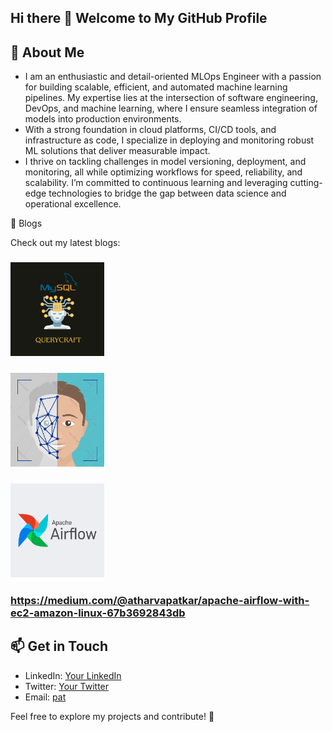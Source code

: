 ## Hi there 👋 Welcome to My GitHub Profile

## 🚀 About Me
- I am an enthusiastic and detail-oriented MLOps Engineer with a passion for building scalable, efficient, and automated machine learning pipelines. My expertise lies at the intersection of software engineering, DevOps, and machine learning, where I ensure seamless integration of models into production environments.
- With a strong foundation in cloud platforms, CI/CD tools, and infrastructure as code, I specialize in deploying and monitoring robust ML solutions that deliver measurable impact.
- I thrive on tackling challenges in model versioning, deployment, and monitoring, all while optimizing workflows for speed, reliability, and scalability. I’m committed to continuous learning and leveraging cutting-edge technologies to bridge the gap between data science and operational excellence.


📝 Blogs

Check out my latest blogs:

###  [![QueryCraft](./images/Query.png)](https://medium.com/@atharvapatkar/unlock-the-power-of-ai-to-transform-your-snowflake-database-queries-into-simple-human-readable-01458db4d79f)


### [![Infrastructure_automation_with_faceRecognizer](./images/infraFace.png)](https://medium.com/@atharvapatkar/infrastructure-automation-with-face-recognizer-ddf0bad53a76)

### [![Apache-airflow-with-ec2-amazon-linux](./images/Blog1.png)](https://medium.com/@atharvapatkar/infrastructure-automation-with-face-recognizer-ddf0bad53a76)




### https://medium.com/@atharvapatkar/apache-airflow-with-ec2-amazon-linux-67b3692843db

### 

### 

## 📫 Get in Touch
- LinkedIn: [Your LinkedIn](#)
- Twitter: [Your Twitter](#)
- Email: [pat](#)

Feel free to explore my projects and contribute! 🚀



